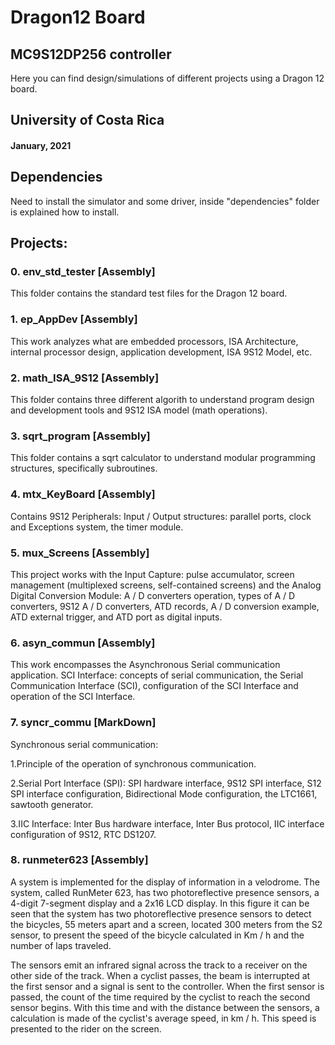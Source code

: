 # Dragon12 Board 
## MC9S12DP256 controller

Here you can find design/simulations of different 
projects using a Dragon 12 board.

## University of Costa Rica
#### January, 2021

## Dependencies
Need to install the simulator and some driver, inside "dependencies" folder is explained how to install.

## Projects:
### 0. env_std_tester [Assembly]
This folder contains the standard test files for the  Dragon 12 board.

### 1. ep_AppDev [Assembly]
This work analyzes what are embedded processors, 
ISA Architecture, internal processor design, 
application development, ISA 9S12 Model, etc.

### 2. math_ISA_9S12 [Assembly]
This folder contains three different algorith to understand 
program design and development tools and 9S12 ISA model (math operations).

### 3. sqrt_program [Assembly]
This folder contains a sqrt calculator to understand 
modular programming structures, specifically subroutines.

### 4. mtx_KeyBoard [Assembly]
Contains 9S12 Peripherals: Input / Output structures: parallel ports,
clock and Exceptions system, the timer module. 

### 5. mux_Screens [Assembly]
This project works with the Input Capture: pulse accumulator,
screen management (multiplexed screens, self-contained screens)
and the Analog Digital Conversion Module: A / D converters operation,
types of A / D converters, 9S12 A / D converters, ATD records, A / D 
conversion example, ATD external trigger, and ATD port as digital inputs. 

### 6. asyn_commun [Assembly]
This work encompasses the Asynchronous Serial communication application. 
SCI Interface: concepts of serial communication, the Serial Communication Interface 
(SCI), configuration of the SCI Interface and operation of the SCI Interface.

### 7. syncr_commu [MarkDown]
Synchronous serial communication:

1.Principle of the operation of synchronous communication.


2.Serial Port Interface (SPI): SPI hardware interface, 9S12 SPI interface, S12 SPI interface configuration, Bidirectional Mode configuration, the LTC1661, sawtooth generator.


3.IIC Interface: Inter Bus hardware interface, Inter Bus protocol, IIC interface configuration of 9S12, RTC DS1207.

### 8. runmeter623 [Assembly]
A system is implemented for the display of information in a velodrome. The system, called RunMeter 623, has two photoreflective presence sensors, a 4-digit 7-segment display and a 2x16 LCD display. In this figure it can be seen that the system has two photoreflective presence sensors to detect the bicycles, 55 meters apart and a screen, located 300 meters from the S2 sensor, to present the speed of the bicycle calculated in Km / h and the number of laps traveled.

The sensors emit an infrared signal across the track to a receiver on the other side of the track. When a cyclist passes, the beam is interrupted at the first sensor and a signal is sent to the controller. When the first sensor is passed, the count of the time required by the cyclist to reach the second sensor begins. With this time and with the distance between the sensors, a calculation is made of the cyclist's average speed, in km / h. This speed is presented to the rider on the screen.

